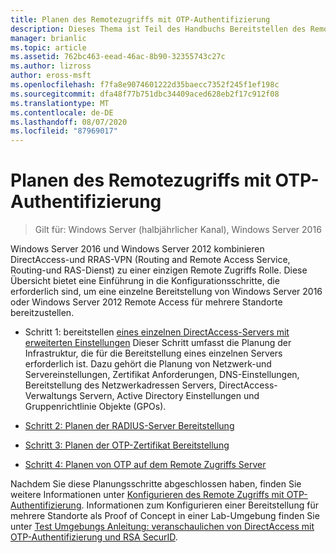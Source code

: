 ```yaml
---
title: Planen des Remotezugriffs mit OTP-Authentifizierung
description: Dieses Thema ist Teil des Handbuchs Bereitstellen des Remote Zugriffs mit OTP-Authentifizierung in Windows Server 2016.
manager: brianlic
ms.topic: article
ms.assetid: 762bc463-eead-46ac-8b90-32355743c27c
ms.author: lizross
author: eross-msft
ms.openlocfilehash: f7fa8e9074601222d35baecc7352f245f1ef198c
ms.sourcegitcommit: dfa48f77b751dbc34409aced628eb2f17c912f08
ms.translationtype: MT
ms.contentlocale: de-DE
ms.lasthandoff: 08/07/2020
ms.locfileid: "87969017"
---
```

# <a name="plan-remote-access-with-otp-authentication"></a>Planen des Remotezugriffs mit OTP-Authentifizierung

>Gilt für: Windows Server (halbjährlicher Kanal), Windows Server 2016

 Windows Server 2016 und Windows Server 2012 kombinieren DirectAccess-und RRAS-VPN (Routing and Remote Access Service, Routing-und RAS-Dienst) zu einer einzigen Remote Zugriffs Rolle. Diese Übersicht bietet eine Einführung in die Konfigurationsschritte, die erforderlich sind, um eine einzelne Bereitstellung von Windows Server 2016 oder Windows Server 2012 Remote Access für mehrere Standorte bereitzustellen.


-  Schritt 1: bereitstellen [eines einzelnen DirectAccess-Servers mit erweiterten Einstellungen](../../../directaccess/single-server-advanced/deploy-a-single-directaccess-server-with-advanced-settings.md) Dieser Schritt umfasst die Planung der Infrastruktur, die für die Bereitstellung eines einzelnen Servers erforderlich ist. Dazu gehört die Planung von Netzwerk-und Servereinstellungen, Zertifikat Anforderungen, DNS-Einstellungen, Bereitstellung des Netzwerkadressen Servers, DirectAccess-Verwaltungs Servern, Active Directory Einstellungen und Gruppenrichtlinie Objekte (GPOs).

-   [Schritt 2: Planen der RADIUS-Server Bereitstellung](Step-2-Plan-the-RADIUS-Server-Deployment.md)

-   [Schritt 3: Planen der OTP-Zertifikat Bereitstellung](Step-3-Plan-OTP-Certificate-Deployment.md)

-   [Schritt 4: Planen von OTP auf dem Remote Zugriffs Server](Step-4-Plan-for-OTP-on-the-Remote-Access-Server.md)

Nachdem Sie diese Planungsschritte abgeschlossen haben, finden Sie weitere Informationen unter [Konfigurieren des Remote Zugriffs mit OTP-Authentifizierung](../configure/configure-ra-with-otp-authentication.md). Informationen zum Konfigurieren einer Bereitstellung für mehrere Standorte als Proof of Concept in einer Lab-Umgebung finden Sie unter [Test Umgebungs Anleitung: veranschaulichen von DirectAccess mit OTP-Authentifizierung und RSA SecurID](../../../directaccess/tlg-otp-securid/test-lab-guide-demonstrate-directaccess-with-otp-authentication-and-rsa-securid.md).

